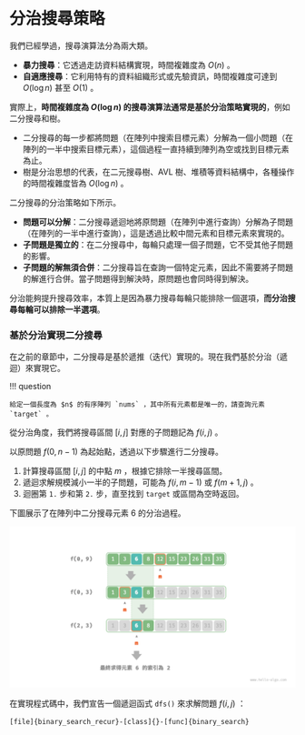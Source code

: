 # 分治搜尋策略

我們已經學過，搜尋演算法分為兩大類。

- **暴力搜尋**：它透過走訪資料結構實現，時間複雜度為 $O(n)$ 。
- **自適應搜尋**：它利用特有的資料組織形式或先驗資訊，時間複雜度可達到 $O(\log n)$ 甚至 $O(1)$ 。

實際上，**時間複雜度為 $O(\log n)$ 的搜尋演算法通常是基於分治策略實現的**，例如二分搜尋和樹。

- 二分搜尋的每一步都將問題（在陣列中搜索目標元素）分解為一個小問題（在陣列的一半中搜索目標元素），這個過程一直持續到陣列為空或找到目標元素為止。
- 樹是分治思想的代表，在二元搜尋樹、AVL 樹、堆積等資料結構中，各種操作的時間複雜度皆為 $O(\log n)$ 。

二分搜尋的分治策略如下所示。

- **問題可以分解**：二分搜尋遞迴地將原問題（在陣列中進行查詢）分解為子問題（在陣列的一半中進行查詢），這是透過比較中間元素和目標元素來實現的。
- **子問題是獨立的**：在二分搜尋中，每輪只處理一個子問題，它不受其他子問題的影響。
- **子問題的解無須合併**：二分搜尋旨在查詢一個特定元素，因此不需要將子問題的解進行合併。當子問題得到解決時，原問題也會同時得到解決。

分治能夠提升搜尋效率，本質上是因為暴力搜尋每輪只能排除一個選項，**而分治搜尋每輪可以排除一半選項**。

### 基於分治實現二分搜尋

在之前的章節中，二分搜尋是基於遞推（迭代）實現的。現在我們基於分治（遞迴）來實現它。

!!! question

    給定一個長度為 $n$ 的有序陣列 `nums` ，其中所有元素都是唯一的，請查詢元素 `target` 。

從分治角度，我們將搜尋區間 $[i, j]$ 對應的子問題記為 $f(i, j)$ 。

以原問題 $f(0, n-1)$ 為起始點，透過以下步驟進行二分搜尋。

1. 計算搜尋區間 $[i, j]$ 的中點 $m$ ，根據它排除一半搜尋區間。
2. 遞迴求解規模減小一半的子問題，可能為 $f(i, m-1)$ 或 $f(m+1, j)$ 。
3. 迴圈第 `1.` 步和第 `2.` 步，直至找到 `target` 或區間為空時返回。

下圖展示了在陣列中二分搜尋元素 $6$ 的分治過程。

![二分搜尋的分治過程](binary_search_recur.assets/binary_search_recur.png)

在實現程式碼中，我們宣告一個遞迴函式 `dfs()` 來求解問題 $f(i, j)$ ：

```src
[file]{binary_search_recur}-[class]{}-[func]{binary_search}
```

